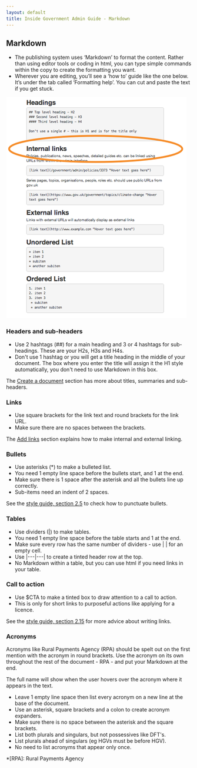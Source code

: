```yaml
---
layout: default
title: Inside Government Admin Guide - Markdown
---
```


## Markdown

*  The publishing system uses ‘Markdown’ to format the content. Rather than using editor tools or coding in html, you can type simple commands within the copy to create the formatting you want. 
*  Wherever you are editing, you’ll see a ‘how to’ guide like the one below. It’s under the tab called ‘Formatting help’. You can cut and paste the text if you get stuck.
   
![Markdown 1](markdown-1.png)
   
### Headers and sub-headers

*  Use 2 hashtags (\##) for a main heading and 3 or 4 hashtags for sub-headings. These are your H2s, H3s and H4s.
*  Don't use 1 hashtag or you will get a title heading in the middle of your document. The box where you enter the title will assign it the H1 style automatically, you don't need to use Markdown in this box.

The [Create a document](http://alphagov.github.io/inside-government-admin-guide/creating-documents/creating-a-new-doc.html) section has more about titles, summaries and sub-headers.


### Links

*  Use square brackets for the link text and round brackets for the link URL.
*  Make sure there are no spaces between the brackets.

The [Add links](http://alphagov.github.io/inside-government-admin-guide/creating-documents/add-links.html) section explains how to make internal and external linking.


### Bullets

*  Use asterisks (\*) to make a bulleted list.
*  You need 1 empty line space before the bullets start, and 1 at the end.
*  Make sure there is 1 space after the asterisk and all the bullets line up correctly. 
*  Sub-items need an indent of 2 spaces.

See the [style guide, section 2.5](https://www.gov.uk/designprinciples/styleguide#bullet-points-and-steps) to check how to punctuate bullets.


### Tables

*  Use dividers (\|) to make tables.
*  You need 1 empty line space before the table starts and 1 at the end.
*  Make sure every row has the same number of dividers - use \| | for an empty cell.
*  Use \|---|---| to create a tinted header row at the top.
*  No Markdown within a table, but you can use html if you need links in your table.


### Call to action

*  Use \$CTA to make a tinted box to draw attention to a call to action.
*  This is only for short links to purposeful actions like applying for a licence.

See the [style guide, section 2.15](https://www.gov.uk/designprinciples/styleguide#links) for more advice about writing links.


### Acronyms

Acronyms like Rural Payments Agency (RPA) should be spelt out on the first mention with the acronym in round brackets. Use the acronym on its own throughout the rest of the document - RPA - and put your Markdown at the end. 

The full name will show when the user hovers over the acronym where it appears in the text.

*  Leave 1 empty line space then list every acronym on a new line at the base of the document.
*  Use an asterisk, square brackets and a colon to create acronym expanders.
*  Make sure there is no space between the asterisk and the square brackets.
*  List both plurals and singulars, but not possessives like DFT's.
*  List plurals ahead of singulars (eg HGVs must be before HGV).
*  No need to list acronyms that appear only once.

*[RPA]: Rural Payments Agency
